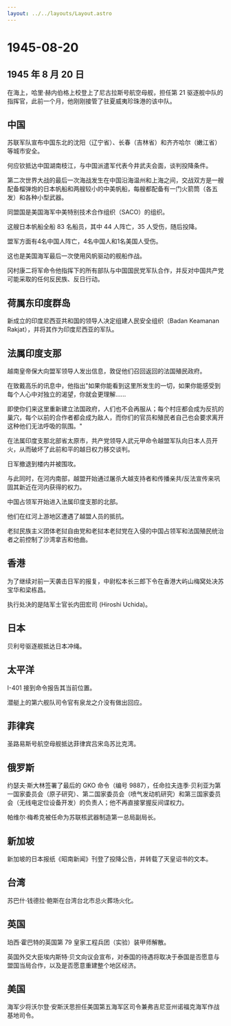 ```yaml
---
layout: ../../layouts/Layout.astro
---
```


# 1945-08-20

## 1945 年 8 月 20 日

在海上，哈里·赫内伯格上校登上了尼古拉斯号航空母舰，担任第 21
驱逐舰中队的指挥官，此前一个月，他刚刚接管了驻夏威夷珍珠港的该中队。

## 中国

苏联军队宣布中国东北的沈阳（辽宁省）、长春（吉林省）和齐齐哈尔（嫩江省）等城市安全。

何应钦抵达中国湖南枝江，与中国派遣军代表今井武夫会面，谈判投降条件。

第二次世界大战的最后一次海战发生在中国沿海温州和上海之间，交战双方是一艘配备榴弹炮的日本帆船和两艘较小的中美帆船，每艘都配备有一门火箭筒（各五发）和各种小型武器。

同盟国是美国海军中美特别技术合作组织（SACO）的组织。

这艘日本帆船全船 83 名船员，其中 44 人阵亡，35 人受伤，随后投降。

盟军方面有4名中国人阵亡，4名中国人和1名美国人受伤。

这也是美国海军最后一次使用风帆驱动的舰船作战。

冈村康二将军命令他指挥下的所有部队与中国国民党军队合作，并反对中国共产党可能采取的任何反民族、反日行动。

## 荷属东印度群岛

新成立的印度尼西亚共和国的领导人决定组建人民安全组织（Badan Keamanan
Rakjat），并将其作为印度尼西亚的军队。

## 法属印度支那

越南皇帝保大向盟军领导人发出信息，敦促他们召回返回的法国殖民政府。

在致戴高乐的讯息中，他指出"如果你能看到这里所发生的一切，如果你能感受到每个人心中对独立的渴望，你就会更理解\...\...

即使你们来这里重新建立法国政府，人们也不会再服从；每个村庄都会成为反抗的巢穴，每个以前的合作者都会成为敌人，而你们的官员和殖民者自己也会要求离开这种他们无法呼吸的氛围。"

在法属印度支那北部省太原市，共产党领导人武元甲命令越盟军队向日本人员开火，从而破坏了此前和平的越日权力移交谈判。

日军撤退到楼内并被围攻。

与此同时，在河内南部，越盟开始通过屠杀大越支持者和传播亲共/反法宣传来巩固其新近在河内获得的权力。

中国占领军开始进入法属印度支那的北部。

他们在红河上游地区遭遇了越盟人员的抵抗。

老挝民族主义团体老挝自由党和老挝本老挝党在入侵的中国占领军和法国殖民统治者之前控制了沙湾拿吉和他曲。

## 香港

为了继续对前一天袭击日军的报复，中尉松本长三郎下令在香港大屿山梅窝处决苏宝华和梁栋昌。

执行处决的是陆军士官长内田宏司 (Hiroshi Uchida)。

## 日本

贝利号驱逐舰抵达日本冲绳。

## 太平洋

I-401 接到命令报告其当前位置。

潜艇上的第六舰队司令官有泉龙之介没有做出回应。

## 菲律宾

圣路易斯号航空母舰抵达菲律宾吕宋岛苏比克湾。

## 俄罗斯

约瑟夫·斯大林签署了最后的 GKO 命令（编号
9887），任命拉夫连季·贝利亚为第一国家委员会（原子研究）、第二国家委员会（喷气发动机研究）和第三国家委员会（无线电定位设备开发）的负责人；他不再直接掌握反间谍权力。

帕维尔·梅希克被任命为苏联核武器制造第一总局副局长。

## 新加坡

新加坡的日本报纸《昭南新闻》刊登了投降公告，并转载了天皇诏书的文本。

## 台湾

苏巴什·钱德拉·鲍斯在台湾台北市总火葬场火化。

## 英国

珀西·霍巴特的英国第 79 皇家工程兵团（实验）装甲师解散。

英国外交大臣埃内斯特·贝文向议会宣布，对泰国的待遇将取决于泰国是否愿意与盟国当局合作，以及是否愿意重建整个地区经济。

## 美国

海军少将沃尔登·安斯沃思担任美国第五海军区司令兼弗吉尼亚州诺福克海军作战基地司令。